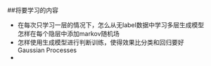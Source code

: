 ##将要学习的内容
- 在每次只学习一层的情况下，怎么从无label数据中学习多层生成模型  
    怎样在每个隐层中添加markov随机场  
- 怎样使用生成模型进行判断训练，使得效果比分类和回归要好  
    Gaussian Processes
- 